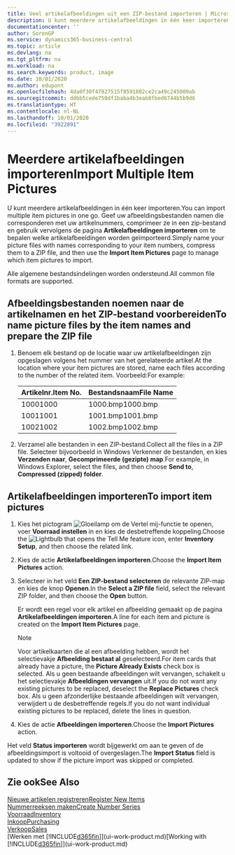 ```yaml
---
title: Veel artikelafbeeldingen uit een ZIP-bestand importeren | Microsoft Docs
description: U kunt meerdere artikelafbeeldingen in één keer importeren. Geef uw afbeeldingsbestanden namen die corresponderen met uw artikelnummers, comprimeer ze in een zip-bestand en gebruik vervolgens de pagina Artikelafbeeldingen importeren om te bepalen welke artikelafbeeldingen worden geïmporteerd.
documentationcenter: ''
author: SorenGP
ms.service: dynamics365-business-central
ms.topic: article
ms.devlang: na
ms.tgt_pltfrm: na
ms.workload: na
ms.search.keywords: product, image
ms.date: 10/01/2020
ms.author: edupont
ms.openlocfilehash: 4da0f30f47827515f8591802ce2ca49c245009ab
ms.sourcegitcommit: ddbb5cede750df1baba4b3eab8fbed6744b5b9d6
ms.translationtype: HT
ms.contentlocale: nl-NL
ms.lasthandoff: 10/01/2020
ms.locfileid: "3922891"
---
```

# <a name="import-multiple-item-pictures"></a><span data-ttu-id="b1f22-104">Meerdere artikelafbeeldingen importeren</span><span class="sxs-lookup"><span data-stu-id="b1f22-104">Import Multiple Item Pictures</span></span>
<span data-ttu-id="b1f22-105">U kunt meerdere artikelafbeeldingen in één keer importeren.</span><span class="sxs-lookup"><span data-stu-id="b1f22-105">You can import multiple item pictures in one go.</span></span> <span data-ttu-id="b1f22-106">Geef uw afbeeldingsbestanden namen die corresponderen met uw artikelnummers, comprimeer ze in een zip-bestand en gebruik vervolgens de pagina **Artikelafbeeldingen importeren** om te bepalen welke artikelafbeeldingen worden geïmporteerd.</span><span class="sxs-lookup"><span data-stu-id="b1f22-106">Simply name your picture files with names corresponding to your item numbers, compress them to a ZIP file, and then use the **Import Item Pictures** page to manage which item pictures to import.</span></span>

<span data-ttu-id="b1f22-107">Alle algemene bestandsindelingen worden ondersteund.</span><span class="sxs-lookup"><span data-stu-id="b1f22-107">All common file formats are supported.</span></span>

## <a name="to-name-picture-files-by-the-item-names-and-prepare-the-zip-file"></a><span data-ttu-id="b1f22-108">Afbeeldingsbestanden noemen naar de artikelnamen en het ZIP-bestand voorbereiden</span><span class="sxs-lookup"><span data-stu-id="b1f22-108">To name picture files by the item names and prepare the ZIP file</span></span>
1. <span data-ttu-id="b1f22-109">Benoem elk bestand op de locatie waar uw artikelafbeeldingen zijn opgeslagen volgens het nummer van het gerelateerde artikel.</span><span class="sxs-lookup"><span data-stu-id="b1f22-109">At the location where your item pictures are stored, name each files according to the number of the related item.</span></span> <span data-ttu-id="b1f22-110">Voorbeeld:</span><span class="sxs-lookup"><span data-stu-id="b1f22-110">For example:</span></span>

    |<span data-ttu-id="b1f22-111">Artikelnr.</span><span class="sxs-lookup"><span data-stu-id="b1f22-111">Item No.</span></span>|<span data-ttu-id="b1f22-112">Bestandsnaam</span><span class="sxs-lookup"><span data-stu-id="b1f22-112">File Name</span></span>|
    |-|-|
    |<span data-ttu-id="b1f22-113">1000</span><span class="sxs-lookup"><span data-stu-id="b1f22-113">1000</span></span>|<span data-ttu-id="b1f22-114">1000.bmp</span><span class="sxs-lookup"><span data-stu-id="b1f22-114">1000.bmp</span></span>|
    |<span data-ttu-id="b1f22-115">1001</span><span class="sxs-lookup"><span data-stu-id="b1f22-115">1001</span></span>|<span data-ttu-id="b1f22-116">1001.bmp</span><span class="sxs-lookup"><span data-stu-id="b1f22-116">1001.bmp</span></span>|
    |<span data-ttu-id="b1f22-117">1002</span><span class="sxs-lookup"><span data-stu-id="b1f22-117">1002</span></span>|<span data-ttu-id="b1f22-118">1002.bmp</span><span class="sxs-lookup"><span data-stu-id="b1f22-118">1002.bmp</span></span>|

2. <span data-ttu-id="b1f22-119">Verzamel alle bestanden in een ZIP-bestand.</span><span class="sxs-lookup"><span data-stu-id="b1f22-119">Collect all the files in a ZIP file.</span></span> <span data-ttu-id="b1f22-120">Selecteer bijvoorbeeld in Windows Verkenner de bestanden, en kies **Verzenden naar**, **Gecomprimeerde (gezipte) map**.</span><span class="sxs-lookup"><span data-stu-id="b1f22-120">For example, in Windows Explorer, select the files, and then choose **Send to**, **Compressed (zipped) folder**.</span></span>     

## <a name="to-import-item-pictures"></a><span data-ttu-id="b1f22-121">Artikelafbeeldingen importeren</span><span class="sxs-lookup"><span data-stu-id="b1f22-121">To import item pictures</span></span>
1. <span data-ttu-id="b1f22-122">Kies het pictogram ![Gloeilamp om de Vertel mij-functie te openen](media/ui-search/search_small.png "Vertel me wat u wilt doen"), voer **Voorraad instellen** in en kies de desbetreffende koppeling.</span><span class="sxs-lookup"><span data-stu-id="b1f22-122">Choose the ![Lightbulb that opens the Tell Me feature](media/ui-search/search_small.png "Tell me what you want to do") icon, enter **Inventory Setup**, and then choose the related link.</span></span>
2. <span data-ttu-id="b1f22-123">Kies de actie **Artikelafbeeldingen importeren**.</span><span class="sxs-lookup"><span data-stu-id="b1f22-123">Choose the **Import Item Pictures** action.</span></span>
3. <span data-ttu-id="b1f22-124">Selecteer in het veld **Een ZIP-bestand selecteren** de relevante ZIP-map en kies de knop **Openen**.</span><span class="sxs-lookup"><span data-stu-id="b1f22-124">In the **Select a ZIP file** field, select the relevant ZIP folder, and then choose the **Open** button.</span></span>

    <span data-ttu-id="b1f22-125">Er wordt een regel voor elk artikel en afbeelding gemaakt op de pagina **Artikelafbeeldingen importeren**.</span><span class="sxs-lookup"><span data-stu-id="b1f22-125">A line for each item and picture is created on the **Import Item Pictures** page.</span></span>

    > [!NOTE]
    > <span data-ttu-id="b1f22-126">Voor artikelkaarten die al een afbeelding hebben, wordt het selectievakje **Afbeelding bestaat al** geselecteerd.</span><span class="sxs-lookup"><span data-stu-id="b1f22-126">For item cards that already have a picture, the **Picture Already Exists** check box is selected.</span></span> <span data-ttu-id="b1f22-127">Als u geen bestaande afbeeldingen wilt vervangen, schakelt u het selectievakje **Afbeeldingen vervangen** uit.</span><span class="sxs-lookup"><span data-stu-id="b1f22-127">If you do not want any existing pictures to be replaced, deselect the **Replace Pictures** check box.</span></span> <span data-ttu-id="b1f22-128">Als u geen afzonderlijke bestaande afbeeldingen wilt vervangen, verwijdert u de desbetreffende regels.</span><span class="sxs-lookup"><span data-stu-id="b1f22-128">If you do not want individual existing pictures to be replaced, delete the lines in question.</span></span>

3. <span data-ttu-id="b1f22-129">Kies de actie **Afbeeldingen importeren**.</span><span class="sxs-lookup"><span data-stu-id="b1f22-129">Choose the **Import Pictures** action.</span></span>

<span data-ttu-id="b1f22-130">Het veld **Status importeren** wordt bijgewerkt om aan te geven of de afbeeldingsimport is voltooid of overgeslagen.</span><span class="sxs-lookup"><span data-stu-id="b1f22-130">The **Import Status** field is updated to show if the picture import was skipped or completed.</span></span>       

## <a name="see-also"></a><span data-ttu-id="b1f22-131">Zie ook</span><span class="sxs-lookup"><span data-stu-id="b1f22-131">See Also</span></span>
[<span data-ttu-id="b1f22-132">Nieuwe artikelen registreren</span><span class="sxs-lookup"><span data-stu-id="b1f22-132">Register New Items</span></span>](inventory-how-register-new-items.md)  
[<span data-ttu-id="b1f22-133">Nummerreeksen maken</span><span class="sxs-lookup"><span data-stu-id="b1f22-133">Create Number Series</span></span>](ui-create-number-series.md)  
[<span data-ttu-id="b1f22-134">Voorraad</span><span class="sxs-lookup"><span data-stu-id="b1f22-134">Inventory</span></span>](inventory-manage-inventory.md)  
[<span data-ttu-id="b1f22-135">Inkoop</span><span class="sxs-lookup"><span data-stu-id="b1f22-135">Purchasing</span></span>](purchasing-manage-purchasing.md)  
[<span data-ttu-id="b1f22-136">Verkoop</span><span class="sxs-lookup"><span data-stu-id="b1f22-136">Sales</span></span>](sales-manage-sales.md)  
<span data-ttu-id="b1f22-137">[Werken met [!INCLUDE[d365fin](includes/d365fin_md.md)]](ui-work-product.md)</span><span class="sxs-lookup"><span data-stu-id="b1f22-137">[Working with [!INCLUDE[d365fin](includes/d365fin_md.md)]](ui-work-product.md)</span></span>
